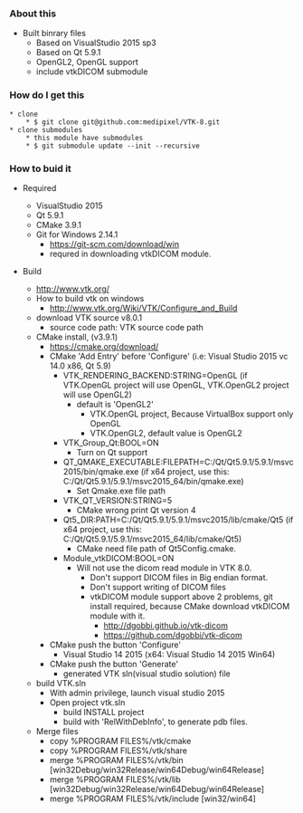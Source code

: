 ### About this ###
* Built binrary files
   * Based on VisualStudio 2015 sp3
   * Based on Qt 5.9.1
   * OpenGL2, OpenGL support
   * include vtkDICOM submodule

### How do I get this ###
	* clone
		* $ git clone git@github.com:medipixel/VTK-8.git
	* clone submodules
	    * this module have submodules
		* $ git submodule update --init --recursive
      
### How to buid it ###
* Required
   * VisualStudio 2015
   * Qt 5.9.1
   * CMake 3.9.1
   * Git for Windows 2.14.1
       * https://git-scm.com/download/win
       * requred in downloading vtkDICOM module.

* Build
   * http://www.vtk.org/
   * How to build vtk on windows
       * http://www.vtk.org/Wiki/VTK/Configure_and_Build
   * download VTK source v8.0.1
       * source code path: VTK source code path
   * CMake install, (v3.9.1)
       * https://cmake.org/download/
       * CMake 'Add Entry' before 'Configure' (i.e: Visual Studio 2015 vc 14.0 x86, Qt 5.9)
           * VTK_RENDERING_BACKEND:STRING=OpenGL (if VTK.OpenGL project will use OpenGL, VTK.OpenGL2 project will use OpenGL2)
               * default is 'OpenGL2'
                  * VTK.OpenGL project, Because VirtualBox support only OpenGL
                  * VTK.OpenGL2, default value is OpenGL2
           * VTK_Group_Qt:BOOL=ON
               * Turn on Qt support
           * QT_QMAKE_EXECUTABLE:FILEPATH=C:/Qt/Qt5.9.1/5.9.1/msvc2015/bin/qmake.exe (if x64 project, use this: C:/Qt/Qt5.9.1/5.9.1/msvc2015_64/bin/qmake.exe)
               * Set Qmake.exe file path
           * VTK_QT_VERSION:STRING=5
               * CMake wrong print Qt version 4
           * Qt5_DIR:PATH=C:/Qt/Qt5.9.1/5.9.1/msvc2015/lib/cmake/Qt5 (if x64 project, use this: C:/Qt/Qt5.9.1/5.9.1/msvc2015_64/lib/cmake/Qt5)
               * CMake need file path of Qt5Config.cmake.
           * Module_vtkDICOM:BOOL=ON
               * Will not use the dicom read module in VTK 8.0.
                   * Don't support DICOM files in Big endian format.
                   * Don't support writing of DICOM files
                   * vtkDICOM module support above 2 problems, git install required, because CMake download vtkDICOM module with it.
                       * http://dgobbi.github.io/vtk-dicom
                       * https://github.com/dgobbi/vtk-dicom
       * CMake push the button 'Configure'
           * Visual Studio 14 2015 (x64: Visual Studio 14 2015 Win64)
       * CMake push the button 'Generate'
           * generated VTK sln(visual studio solution) file
   * build VTK.sln
       * With admin privilege, launch visual studio 2015
       * Open project vtk.sln
           * build INSTALL project
           * build with 'RelWithDebInfo', to generate pdb files.
   * Merge files
       * copy %PROGRAM FILES%/vtk/cmake
       * copy %PROGRAM FILES%/vtk/share
       * merge %PROGRAM FILES%/vtk/bin [win32Debug/win32Release/win64Debug/win64Release]
       * merge %PROGRAM FILES%/vtk/lib [win32Debug/win32Release/win64Debug/win64Release]
       * merge %PROGRAM FILES%/vtk/include [win32/win64]

